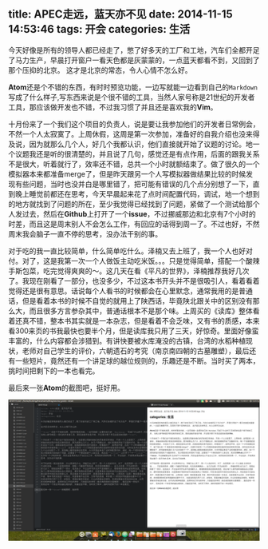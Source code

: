 title: APEC走远，蓝天亦不见
date: 2014-11-15 14:53:46
tags: 开会
categories: 生活
---
今天好像是所有的领导人都已经走了，憋了好多天的工厂和工地，汽车们全都开足了马力生产，早晨打开窗户一看天色都是灰蒙蒙的，一点蓝天都看不到，又回到了那个压抑的北京。
这才是北京的常态，令人心情不怎么好。

**Atom**还是个不错的东西，有时时预览功能，一边写就能一边看到自己的``Markdown``写成了什么样子,写东西来说是个很不错的工具，当然人家号称是21世纪的开发者工具，那应该做开发也不错，不过我习惯了并且还是喜欢我的**Vim**。

十月份来了一个我们这个项目的负责人，说是要让我参加他们的开发者日常例会，不然一个人太寂寞了。上周休假，这周是第一次参加，准备好的自我介绍也没来得及说，因为就那么几个人，好几个我都认识，他们直接就开始了议题的讨论。地一个议题我还是听的很清楚的，并且说了几句，感觉还是有点作用，后面的跟我关系不是很大，听着就行了，效率还不错，总共一个小时就额结束了。做了很久的一个模拟器本来都准备merge了，但是昨天跟另一个人写模拟器做结果比较的时候发现有些问题，当时也没并白是哪里错了，把可能有错误的几个点分别想了一下，直到晚上睡觉前都还在思考，今天早晨起来花了点时间配置代码，调试，地一个想到的地方就找到了问题的所在，至少我觉得已经找到了问题，紧做了一个测试给那个人发过去，然后在**Github**上打开了一个**issue**，不过挪威那边和北京有7个小时的时差，而且这是周末别人不会怎么工作，有回应的话得到周一了。不过也好，不然周末我会脑子一直不停的思考，没办法干别的事。

对于吃的我一直比较简单，什么简单吃什么。泽楠又去上班了，我一个人也好对付。对了，这是我第一次一个人做饭主动吃米饭。。。只是觉得简单，搭配一个酸辣手斯包菜，吃完觉得爽爽的～。这几天在看《平凡的世界》，泽楠推荐我好几次了。我现在刚看了一部分，也没多少，不过这本书开头并不是很吸引人，看着看着觉得还是很有意思。话说每个人看书的时候都会在心里默念，通常我用的是普通话，但是看着本书的时候不自觉的就用上了陕西话，毕竟陕北跟关中的区别没有那么大，而且很多方言参杂其中，普通话根本不是那个味。上周买的《读库》整体看着还真不错，整本书其实就是一本杂志，但是看着不会乏味，又有书的质感，本来看300来页的书我最快也要半个月，但是读库我只用了三天，好惊奇。里面好像蛮丰富的，什么内容都会涉猎到。有讲快要被水库淹没的古镇，台湾的水稻种植现状，老师对自己学生的评价，六朝遗石的考究（南京南四朝的古墓雕塑），最后还有一些短片，竟然还有一个讲足球的越位规则的，乐趣还是不断。当时买了两本，挑时间把剩下的一本也看完。

最后来一张**Atom**的截图吧，挺好用。

![Atom](/picture/20141115.png)
